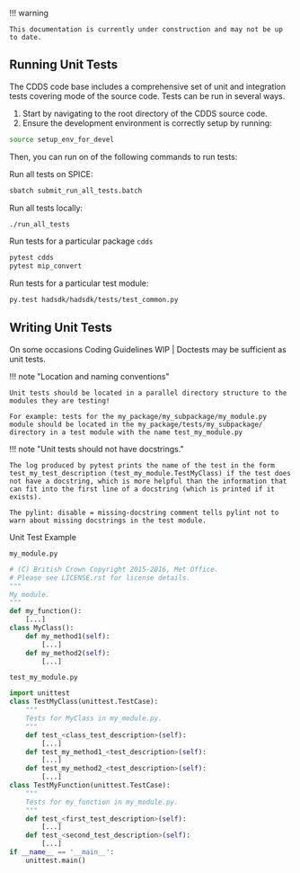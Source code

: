 !!! warning

    This documentation is currently under construction and may not be up to date.

## Running Unit Tests

The CDDS code base includes a comprehensive set of unit and integration tests covering mode of the source code. Tests can be run in several ways.

1. Start by navigating to the root directory of the CDDS source code.
2. Ensure the development environment is correctly setup by running:

```bash
source setup_env_for_devel
```
Then, you can run on of the following commands to run tests:

Run all tests on SPICE: 

```bash
sbatch submit_run_all_tests.batch
```

Run all tests locally:

```bash
./run_all_tests
```

Run tests for a particular package `cdds` 

```bash
pytest cdds
pytest mip_convert
```

Run tests for a particular test module:

```bash
py.test hadsdk/hadsdk/tests/test_common.py
```

## Writing Unit Tests

On some occasions Coding Guidelines WIP | Doctests may be sufficient as unit tests.

!!! note "Location and naming conventions"

    Unit tests should be located in a parallel directory structure to the modules they are testing!

    For example: tests for the my_package/my_subpackage/my_module.py module should be located in the my_package/tests/my_subpackage/ directory in a test module with the name test_my_module.py

!!! note "Unit tests should not have docstrings."

    The log produced by pytest prints the name of the test in the form test_my_test_description (test_my_module.TestMyClass) if the test does not have a docstring, which is more helpful than the information that can fit into the first line of a docstring (which is printed if it exists).

    The pylint: disable = missing-docstring comment tells pylint not to warn about missing docstrings in the test module.

Unit Test Example

`my_module.py`

```python
# (C) British Crown Copyright 2015-2016, Met Office.
# Please see LICENSE.rst for license details.
"""
My module.
"""
def my_function():
    [...]
class MyClass():
    def my_method1(self):
        [...]
    def my_method2(self):
        [...]
```

`test_my_module.py`

```python
import unittest
class TestMyClass(unittest.TestCase):
    """
    Tests for MyClass in my_module.py.
    """
    def test_<class_test_description>(self):
        [...]
    def test_my_method1_<test_description>(self):
        [...]
    def test_my_method2_<test_description>(self):
        [...]
class TestMyFunction(unittest.TestCase):
    """
    Tests for my_function in my_module.py.
    """
    def test_<first_test_description>(self):
        [...]
    def test_<second_test_description>(self):
        [...]
if __name__ == '__main__':
    unittest.main()
```
